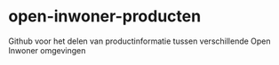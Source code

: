 # open-inwoner-producten
Github voor het delen van productinformatie tussen verschillende Open Inwoner omgevingen
